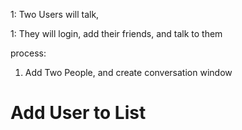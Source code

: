 1: Two Users will talk,

1: They will login, add their friends, and talk to them

process:

1. Add Two People,
   and create conversation window

# Add User to List
